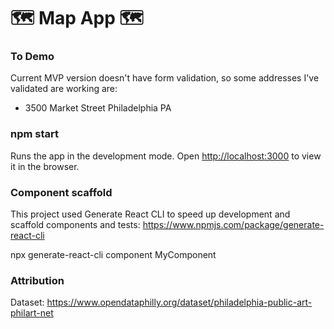 # 🗺 Map App 🗺

### To Demo

Current MVP version doesn't have form validation, so some addresses I've validated are working are: 

- 3500 Market Street Philadelphia PA

### npm start

Runs the app in the development mode.
Open [http://localhost:3000](http://localhost:3000) to view it in the browser.

### Component scaffold

This project used Generate React CLI to speed up development and scaffold components and tests:
https://www.npmjs.com/package/generate-react-cli

npx generate-react-cli component MyComponent

### Attribution

Dataset: https://www.opendataphilly.org/dataset/philadelphia-public-art-philart-net


